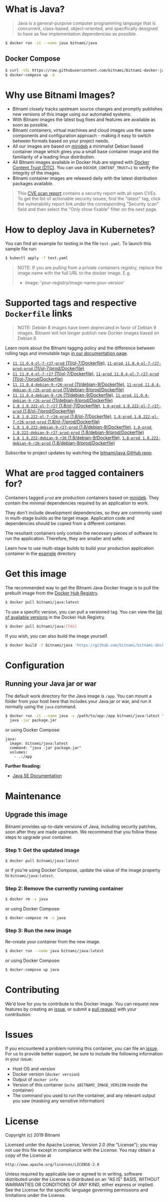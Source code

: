 # What is Java?

> Java is a general-purpose computer programming language that is concurrent, class-based, object-oriented, and specifically designed to have as few implementation dependencies as possible.

```bash
$ docker run -it --name java bitnami/java
```

## Docker Compose

```bash
$ curl -sSL https://raw.githubusercontent.com/bitnami/bitnami-docker-java/master/docker-compose.yml > docker-compose.yml
$ docker-compose up -d
```

# Why use Bitnami Images?

* Bitnami closely tracks upstream source changes and promptly publishes new versions of this image using our automated systems.
* With Bitnami images the latest bug fixes and features are available as soon as possible.
* Bitnami containers, virtual machines and cloud images use the same components and configuration approach - making it easy to switch between formats based on your project needs.
* All our images are based on [minideb](https://github.com/bitnami/minideb) a minimalist Debian based container image which gives you a small base container image and the familiarity of a leading linux distribution.
* All Bitnami images available in Docker Hub are signed with [Docker Content Trust (DTC)](https://docs.docker.com/engine/security/trust/content_trust/). You can use `DOCKER_CONTENT_TRUST=1` to verify the integrity of the images.
* Bitnami container images are released daily with the latest distribution packages available.


> This [CVE scan report](https://quay.io/repository/bitnami/java?tab=tags) contains a security report with all open CVEs. To get the list of actionable security issues, find the "latest" tag, click the vulnerability report link under the corresponding "Security scan" field and then select the "Only show fixable" filter on the next page.

# How to deploy Java in Kubernetes?

You can find an example for testing in the file `test.yaml`. To launch this sample file run:

```bash
$ kubectl apply -f test.yaml
```

> NOTE: If you are pulling from a private containers registry, replace the image name with the full URL to the docker image. E.g.
>
> - image: 'your-registry/image-name:your-version'

# Supported tags and respective `Dockerfile` links

> NOTE: Debian 8 images have been deprecated in favor of Debian 9 images. Bitnami will not longer publish new Docker images based on Debian 8.

Learn more about the Bitnami tagging policy and the difference between rolling tags and immutable tags [in our documentation page](https://docs.bitnami.com/containers/how-to/understand-rolling-tags-containers/).


- [`11`, `11.0.4-ol-7-r27-prod` (11/ol-7/Dockerfile)](https://github.com/bitnami/bitnami-docker-java/blob/11.0.4-ol-7-r27-prod/11/ol-7/Dockerfile), [`11-prod`, `11.0.4-ol-7-r27-prod-prod` (11/ol-7/prod/Dockerfile)](https://github.com/bitnami/bitnami-docker-java/blob/11.0.4-ol-7-r27-prod/11/ol-7/prod/Dockerfile)
- [`11`, `11.0.4-ol-7-r27` (11/ol-7/Dockerfile)](https://github.com/bitnami/bitnami-docker-java/blob/11.0.4-ol-7-r27/11/ol-7/Dockerfile), [`11-prod`, `11.0.4-ol-7-r27-prod` (11/ol-7/prod/Dockerfile)](https://github.com/bitnami/bitnami-docker-java/blob/11.0.4-ol-7-r27/11/ol-7/prod/Dockerfile)
- [`11`, `11.0.4-debian-9-r26-prod` (11/debian-9/Dockerfile)](https://github.com/bitnami/bitnami-docker-java/blob/11.0.4-debian-9-r26-prod/11/debian-9/Dockerfile), [`11-prod`, `11.0.4-debian-9-r26-prod-prod` (11/debian-9/prod/Dockerfile)](https://github.com/bitnami/bitnami-docker-java/blob/11.0.4-debian-9-r26-prod/11/debian-9/prod/Dockerfile)
- [`11`, `11.0.4-debian-9-r26` (11/debian-9/Dockerfile)](https://github.com/bitnami/bitnami-docker-java/blob/11.0.4-debian-9-r26/11/debian-9/Dockerfile), [`11-prod`, `11.0.4-debian-9-r26-prod` (11/debian-9/prod/Dockerfile)](https://github.com/bitnami/bitnami-docker-java/blob/11.0.4-debian-9-r26/11/debian-9/prod/Dockerfile)
- [`1.8`, `1.8.222-ol-7-r27` (1.8/ol-7/Dockerfile)](https://github.com/bitnami/bitnami-docker-java/blob/1.8.222-ol-7-r27/1.8/ol-7/Dockerfile), [`1.8-prod`, `1.8.222-ol-7-r27-prod` (1.8/ol-7/prod/Dockerfile)](https://github.com/bitnami/bitnami-docker-java/blob/1.8.222-ol-7-r27/1.8/ol-7/prod/Dockerfile)
- [`1.8`, `1.8.222-ol-7-r26-prod` (1.8/ol-7/Dockerfile)](https://github.com/bitnami/bitnami-docker-java/blob/1.8.222-ol-7-r26-prod/1.8/ol-7/Dockerfile), [`1.8-prod`, `1.8.222-ol-7-r26-prod-prod` (1.8/ol-7/prod/Dockerfile)](https://github.com/bitnami/bitnami-docker-java/blob/1.8.222-ol-7-r26-prod/1.8/ol-7/prod/Dockerfile)
- [`1.8`, `1.8.222-debian-9-r27-prod` (1.8/debian-9/Dockerfile)](https://github.com/bitnami/bitnami-docker-java/blob/1.8.222-debian-9-r27-prod/1.8/debian-9/Dockerfile), [`1.8-prod`, `1.8.222-debian-9-r27-prod-prod` (1.8/debian-9/prod/Dockerfile)](https://github.com/bitnami/bitnami-docker-java/blob/1.8.222-debian-9-r27-prod/1.8/debian-9/prod/Dockerfile)
- [`1.8`, `1.8.222-debian-9-r26` (1.8/debian-9/Dockerfile)](https://github.com/bitnami/bitnami-docker-java/blob/1.8.222-debian-9-r26/1.8/debian-9/Dockerfile), [`1.8-prod`, `1.8.222-debian-9-r26-prod` (1.8/debian-9/prod/Dockerfile)](https://github.com/bitnami/bitnami-docker-java/blob/1.8.222-debian-9-r26/1.8/debian-9/prod/Dockerfile)

Subscribe to project updates by watching the [bitnami/java GitHub repo](https://github.com/bitnami/bitnami-docker-java).

# What are `prod` tagged containers for?

Containers tagged `prod` are production containers based on [minideb](https://github.com/bitnami/minideb). They contain the minimal dependencies required by an application to work.

They don't include development dependencies, so they are commonly used in multi-stage builds as the target image. Application code and dependencies should be copied from a different container.

The resultant containers only contain the necessary pieces of software to run the application. Therefore, they are smaller and safer.

Learn how to use multi-stage builds to build your production application container in the [example](/example) directory

# Get this image

The recommended way to get the Bitnami Java Docker Image is to pull the prebuilt image from the [Docker Hub Registry](https://hub.docker.com/r/bitnami/java).

```bash
$ docker pull bitnami/java:latest
```

To use a specific version, you can pull a versioned tag. You can view the [list of available versions](https://hub.docker.com/r/bitnami/java/tags/) in the Docker Hub Registry.

```bash
$ docker pull bitnami/java:[TAG]
```

If you wish, you can also build the image yourself.

```bash
$ docker build -t bitnami/java 'https://github.com/bitnami/bitnami-docker-java.git#master:1.8/debian-9'
```

# Configuration

## Running your Java jar or war

The default work directory for the Java image is `/app`. You can mount a folder from your host here that includes your Java jar or war, and run it normally using the `java` command.

```bash
$ docker run -it --name java -v /path/to/app:/app bitnami/java:latest \
  java -jar package.jar
```

or using Docker Compose:

```
java:
  image: bitnami/java:latest
  command: "java -jar package.jar"
  volumes:
    - .:/app
```

**Further Reading:**

  - [Java SE Documentation](https://docs.oracle.com/javase/8/docs/api/)

# Maintenance

## Upgrade this image

Bitnami provides up-to-date versions of Java, including security patches, soon after they are made upstream. We recommend that you follow these steps to upgrade your container.

### Step 1: Get the updated image

```bash
$ docker pull bitnami/java:latest
```

or if you're using Docker Compose, update the value of the image property to `bitnami/java:latest`.

### Step 2: Remove the currently running container

```bash
$ docker rm -v java
```

or using Docker Compose:

```bash
$ docker-compose rm -v java
```

### Step 3: Run the new image

Re-create your container from the new image.

```bash
$ docker run --name java bitnami/java:latest
```

or using Docker Compose:

```bash
$ docker-compose up java
```

# Contributing

We'd love for you to contribute to this Docker image. You can request new features by creating an [issue](https://github.com/bitnami/bitnami-docker-java/issues), or submit a [pull request](https://github.com/bitnami/bitnami-docker-java/pulls) with your contribution.

# Issues

If you encountered a problem running this container, you can file an [issue](https://github.com/bitnami/bitnami-docker-java/issues). For us to provide better support, be sure to include the following information in your issue:

- Host OS and version
- Docker version (`docker version`)
- Output of `docker info`
- Version of this container (`echo $BITNAMI_IMAGE_VERSION` inside the container)
- The command you used to run the container, and any relevant output you saw (masking any sensitive
information)

# License

Copyright (c) 2019 Bitnami

Licensed under the Apache License, Version 2.0 (the "License");
you may not use this file except in compliance with the License.
You may obtain a copy of the License at

    http://www.apache.org/licenses/LICENSE-2.0

Unless required by applicable law or agreed to in writing, software
distributed under the License is distributed on an "AS IS" BASIS,
WITHOUT WARRANTIES OR CONDITIONS OF ANY KIND, either express or implied.
See the License for the specific language governing permissions and
limitations under the License.
